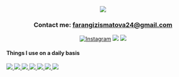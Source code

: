 <p align="center">
  <img src="https://capsule-render.vercel.app/api?type=waving&color=gradient&text=Hello!&height=100&section=header"/>
</p>

<h3 align="center" > Contact me: <a href="farangizismatova24@gmail.com">farangizismatova24@gmail.com</a></h3>

<div align="center" >
 <a href="https://www.instagram.com/miracle__171/" target="_blank"><img src="https://img.shields.io/badge/Instagram-%23E4405F.svg?&style=flat-square&logo=instagram&logoColor=white" alt="Instagram"></a> 
<a href="https://t.me/Ismatova_Farangiz" target="_blank"><img src="https://img.shields.io/badge/Telegram-%231877F2.svg?&style=flat-square&logo=telegram&logoColor=white%22%20alt=%22Telegram"></a>
<a href="https://www.linkedin.com/in/farangiz-ismatova/" target="_blank"><img src="https://img.shields.io/badge/LinkedIn-%231877F2.svg?&style=flat-square&logo=LinkedIn&logoColor=white%22%20alt=%22LinkedIn"></a>
</div>


<h4 >Things I use on a daily basis</h4>

<p align="left">  
<a href="https://github.com/Farangiz17/Farangiz17">
 <img  src="https://readme-components.vercel.app/api?component=logo&fill=black&logo=react&animation=spin&svgfill=15d8fe">  
 </a>
   <a href="https://github.com/Farangiz17/Farangiz17">
<img  src="https://readme-components.vercel.app/api?component=logo&logo=N&desc=Next.js&fill=black">
</a>


<!--  -->
<a href="https://github.com/Farangiz17/Farangiz17">
<img  src="https://readme-components.vercel.app/api?component=logo&fill=black&logo=sass&svgfill=cd6799">
</a>

 <a href="https://github.com/Farangiz17/Farangiz17">
 <img  src="https://readme-components.vercel.app/api?component=logo&logo=%C5%98&desc=Redux&fill=black">
</a>

<!-- <a href="https://github.com/iroda0103/iroda0103">
<img  src="https://readme-components.vercel.app/api?component=logo&fill=black&logo=html5&svgfill=f06629">
</a> -->
<a href="https://github.com/Farangiz17/Farangiz17">
<img  src="https://readme-components.vercel.app/api?component=logo&fill=black&logo=javascript&svgfill=f6df1c">
</a>
<a href="https://github.com/Farangiz17/Farangiz17">
<img  src="https://readme-components.vercel.app/api?component=logo&fill=black&logo=CSS3&svgfill=028dd1">
</a>
<a href="https://github.com/Farangiz17/Farangiz17">
<img  src="https://readme-components.vercel.app/api?component=logo&fill=black&logo=github">
</a>
</p>
